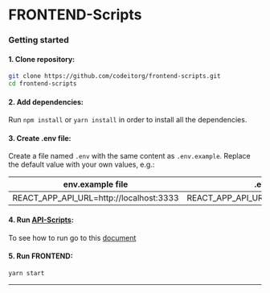 # FRONTEND-Scripts

### Getting started
#### **1. Clone repository:**
```sh
git clone https://github.com/codeitorg/frontend-scripts.git
cd frontend-scripts
```

#### **2. Add dependencies:**
Run `npm install` or `yarn install` in order to install all the dependencies.

#### **3. Create .env file:**
Create a file named `.env` with the same content as `.env.example`.
Replace the default value with your own values, e.g.:

**env.example file**|**.env file**
:-----:|:-----:
REACT_APP_API_URL=http://localhost:3333|REACT_APP_API_URL=http://localhost:5000

#### **4. Run [API-Scripts](https://github.com/codeitorg/api-scripts):**
To see how to run go to this [document](https://github.com/codeitorg/api-scripts/blob/master/README.md)

#### **5. Run FRONTEND:**
```sh
yarn start
```

---

